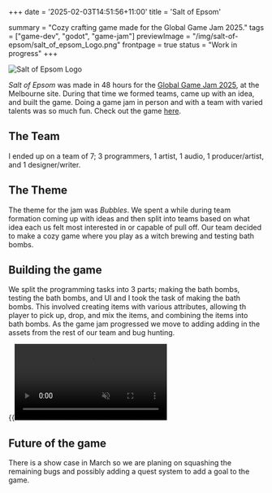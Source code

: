 +++
date = '2025-02-03T14:51:56+11:00'
title = 'Salt of Epsom'

summary = "Cozy crafting game made for the Global Game Jam 2025."
tags = ["game-dev", "godot", "game-jam"]
previewImage = "/img/salt-of-epsom/salt_of_epsom_Logo.png"
frontpage = true
status = "Work in progress"
+++

![Salt of Epsom Logo](/img/salt-of-epsom/salt_of_epsom_Logo.png)

*Salt of Epsom* was made in 48 hours for the [Global Game Jam 2025](https://globalgamejam.org/), at the Melbourne site. During that time we formed teams, came up with an idea, and built the game. Doing a game jam in person and with a team with varied talents was so much fun. Check out the game [here](https://thisisrob.itch.io/salt-of-epsom).

## The Team

I ended up on a team of 7; 3 programmers, 1 artist, 1 audio, 1 producer/artist, and 1 designer/writer.

## The Theme

The theme for the jam was *Bubbles*. We spent a while during team formation coming up with ideas and then split into teams based on what idea each us felt most interested in or capable of pull off. Our team decided to make a cozy game where you play as a witch brewing and testing bath bombs.

## Building the game

We split the programming tasks into 3 parts; making the bath bombs, testing the bath bombs, and UI and I took the task of making the bath bombs. This involved creating items with various attributes, allowing th player to pick up, drop, and mix the items, and combining the items into bath bombs. As the game jam progressed we move to adding adding in the assets from the rest of our team and bug hunting.

{{<video src="salt-of-epsom" loop="true" autoplay="true" muted="true">}}

## Future of the game

There is a show case in March so we are planing on squashing the remaining bugs and possibly adding a quest system to add a goal to the game.